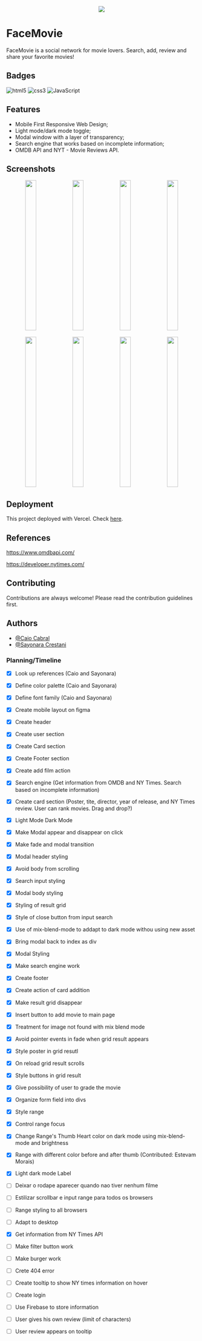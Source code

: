 
<p align="center"><img src="https://user-images.githubusercontent.com/68524965/204993149-2701734e-9e36-4709-b208-5d212d83db7c.gif"></p>


# FaceMovie

FaceMovie is a social network for movie lovers.
Search, add, review and share your favorite movies!


## Badges

![html5](https://img.shields.io/badge/HTML5-E34F26?style=for-the-badge&logo=html5&logoColor=white) ![css3](https://img.shields.io/badge/CSS3-1572B6?style=for-the-badge&logo=css3&logoColor=white) ![JavaScript](https://img.shields.io/badge/JavaScript-323330?style=for-the-badge&logo=javascript&logoColor=F7DF1E)


## Features

* Mobile First Responsive Web Design;
* Light mode/dark mode toggle;
* Modal window with a layer of transparency;
* Search engine that works based on incomplete information;
* OMDB API and NYT - Movie Reviews API.


## Screenshots
<p align="middle">
<img src="https://user-images.githubusercontent.com/68524965/205084253-caa05674-4502-42e2-aa37-108157ba7652.png" width="24%" height="396px">
<img src="https://user-images.githubusercontent.com/68524965/205088299-9c48b9db-0f39-4a7a-9058-bdd0a48ef292.png" width="24%" height="396px">
<img src="https://user-images.githubusercontent.com/68524965/205084293-a9679678-547d-467f-8ae0-6ba52bd1648c.png" width="24%" height="396px">
<img src="https://user-images.githubusercontent.com/68524965/205084306-99569748-12d9-440d-a546-7caf34cd82e4.png" width="24%" height="396px">
</p>

<p align="middle">
<img src="https://user-images.githubusercontent.com/68524965/205088307-3dcef86a-713c-4c87-9c4e-3865dc0cbe1c.png" width="24%" height="396px">
<img src="https://user-images.githubusercontent.com/68524965/205088316-428aebfb-441e-4904-9861-5665b1cc9b90.png" width="24%" height="396px">
<img src="https://user-images.githubusercontent.com/68524965/205088326-a52c6dda-77b7-4e9d-a72e-26a3abebaf33.png" width="24%" height="396px">
<img src="https://user-images.githubusercontent.com/68524965/205088349-5ceb6082-55d7-4cde-8fba-cff27c5edb3a.png" width="24%" height="396px">
</p>


## Deployment

This project deployed with Vercel. Check <a href="https://www.google.com">here</a>.


## References

https://www.omdbapi.com/

https://developer.nytimes.com/

## Contributing

Contributions are always welcome!
Please read the contribution guidelines first.


## Authors

- [@Caio Cabral](https://github.com/marcelluscaio)
- [@Sayonara Crestani](https://github.com/screstani)


### Planning/Timeline
- [X] Look up references (Caio and Sayonara)
- [X] Define color palette (Caio and Sayonara)
- [X] Define font family (Caio and Sayonara)
- [X] Create mobile layout on figma
- [X] Create header
- [X] Create user section
- [X] Create Card section
- [X] Create Footer section
- [X] Create add film action
- [X] Search engine (Get information from OMDB and NY Times. Search based on incomplete information)
- [X] Create card section (Poster, tite, director, year of release, and NY Times review. User can rank movies. Drag and drop?)
- [X] Light Mode Dark Mode
- [X] Make Modal appear and disappear on click
- [X] Make fade and modal transition
- [X] Modal header styling
- [X] Avoid body from scrolling
- [X] Search input styling
- [X] Modal body styling
- [X] Styling of result grid 
- [X] Style of close button from input search
- [X] Use of mix-blend-mode to addapt to dark mode withou using new asset
- [X] Bring modal back to index as div
- [X] Modal Styling
- [X] Make search engine work
- [X] Create footer
- [X] Create action of card addition
- [X] Make result grid disappear
- [X] Insert button to add movie to main page
- [X] Treatment for image not found with mix blend mode
- [X] Avoid pointer events in fade when grid result appears
- [X] Style poster in grid resutl
- [X] On reload grid result scrolls
- [X] Style buttons in grid result
- [X] Give possibility of user to grade the movie
- [X] Organize form field into divs 
- [X] Style range
- [X] Control range focus
- [X] Change Range's Thumb Heart color on dark mode using mix-blend-mode and brightness
- [X] Range with different color before and after thumb (Contributed: Estevam Morais)
- [X] Light dark mode Label
- [ ] Deixar o rodape aparecer quando nao tiver nenhum filme
- [ ] Estilizar scrollbar e input range para todos os browsers
- [ ] Range styling to all browsers
- [ ] Adapt to desktop
- [X] Get information from NY Times API
- [ ] Make filter button work
- [ ] Make burger work
- [ ] Crete 404 error
- [ ] Create tooltip to show NY times information on hover
- [ ] Create login
- [ ] Use Firebase to store information
- [ ] User gives his own review (limit of characters)
- [ ] User review appears on tooltip


